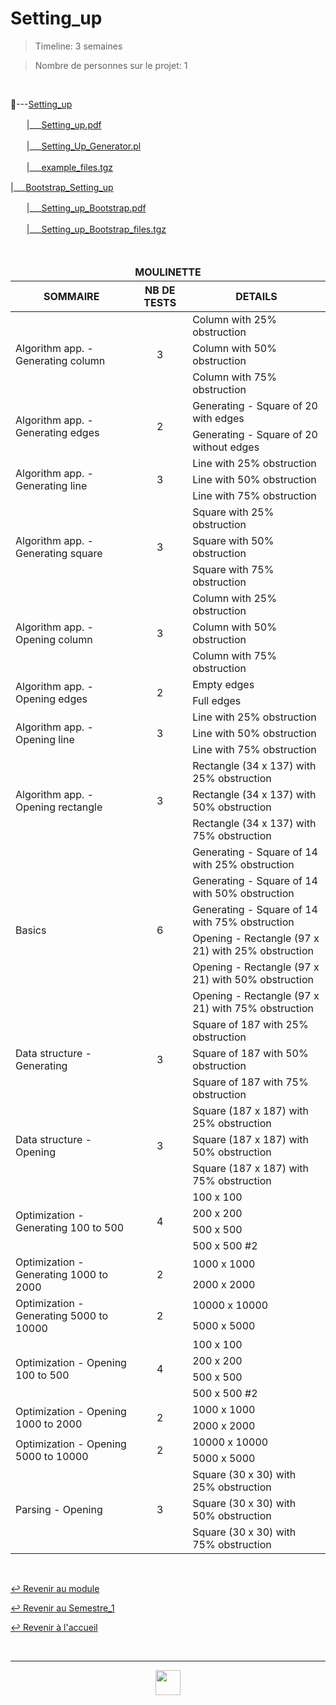 # Setting_up

> Timeline: 3 semaines

> Nombre de personnes sur le projet: 1

<br>

📂---[Setting_up](https://github.com/Studio-17/Epitech-Subjects/tree/main/Semestre_1/B-CPE-110/Setting_up/Setting_up)

ㅤㅤ|\_\_\_[Setting_up.pdf](https://github.com/Studio-17/Epitech-Subjects/blob/main/Semestre_1/B-CPE-110/Setting_up/Setting_up/Setting_up.pdf)

ㅤㅤ|\_\_\_[Setting_Up_Generator.pl](https://github.com/Studio-17/Epitech-Subjects/blob/main/Semestre_1/B-CPE-110/Setting_up/Setting_up/Setting_Up_Generator.pl)

ㅤㅤ|\_\_\_[example_files.tgz](https://github.com/Studio-17/Epitech-Subjects/blob/main/Semestre_1/B-CPE-110/Setting_up/Setting_up/example_files.tgz)

|\_\_\_[Bootstrap_Setting_up](https://github.com/Studio-17/Epitech-Subjects/blob/main/Semestre_1/B-CPE-110/Setting_up/Setting_up/maps-intermediate.tgz)

ㅤㅤ|\_\_\_[Setting_up_Bootstrap.pdf](https://github.com/Studio-17/Epitech-Subjects/blob/main/Semestre_1/B-CPE-110/Setting_up/Bootstrap_Setting_up/Setting_Up_Bootstrap.pdf)

ㅤㅤ|\_\_\_[Setting_up_Bootstrap_files.tgz](https://github.com/Studio-17/Epitech-Subjects/blob/main/Semestre_1/B-CPE-110/Setting_up/Bootstrap_Setting_up/Setting_Up_Bootstrap_file.tgz)

<br>

<table align="center">
    <thead>
        <tr>
            <td colspan="3" align="center"><strong>MOULINETTE</strong></td>
        </tr>
        <tr>
            <th>SOMMAIRE</th>
            <th>NB DE TESTS</th>
            <th>DETAILS</th>
        </tr>
    </thead>
    <tbody>
        <!-- Algorithm app. - Generating column -->
        <tr>
            <td rowspan="3">Algorithm app. - Generating column</td>
            <td rowspan="3" style="text-align: center;">3</td>
            <td>Column with 25% obstruction</td>
        </tr>
        <tr>
            <td>Column with 50% obstruction</td>
        </tr>
        <tr>
            <td>Column with 75% obstruction</td>
        </tr>
        <tr>
            <td rowspan="2">Algorithm app. - Generating edges</td>
            <td rowspan="2" style="text-align: center;">2</td>
            <td>Generating - Square of 20 with edges</td>
        </tr>
        <tr>
            <td>Generating - Square of 20 without edges</td>
        </tr>
        <tr>
            <td rowspan="3">Algorithm app. - Generating line</td>
            <td rowspan="3" style="text-align: center;">3</td>
            <td>Line with 25% obstruction</td>
        </tr>
        <tr>
            <td>Line with 50% obstruction</td>
        </tr>
        <tr>
            <td>Line with 75% obstruction</td>
        </tr>
        <tr>
            <td rowspan="3">Algorithm app. - Generating square</td>
            <td rowspan="3" style="text-align: center;">3</td>
            <td>Square with 25% obstruction</td>
        </tr>
        <tr>
            <td>Square with 50% obstruction</td>
        </tr>
        <tr>
            <td>Square with 75% obstruction</td>
        </tr>
        <tr>
            <td rowspan="3">Algorithm app. - Opening column</td>
            <td rowspan="3" style="text-align: center;">3</td>
            <td>Column with 25% obstruction</td>
        </tr>
        <tr>
            <td>Column with 50% obstruction</td>
        </tr>
        <tr>
            <td>Column with 75% obstruction</td>
        </tr>
        <tr>
            <td rowspan="2">Algorithm app. - Opening edges</td>
            <td rowspan="2" style="text-align: center;">2</td>
            <td>Empty edges</td>
        </tr>
        <tr>
            <td>Full edges</td>
        </tr>
        <tr>
            <td rowspan="3">Algorithm app. - Opening line</td>
            <td rowspan="3" style="text-align: center;">3</td>
            <td>Line with 25% obstruction</td>
        </tr>
        <tr>
            <td>Line with 50% obstruction</td>
        </tr>
        <tr>
            <td>Line with 75% obstruction</td>
        </tr>
        <tr>
            <td rowspan="3">Algorithm app. - Opening rectangle</td>
            <td rowspan="3" style="text-align: center;">3</td>
            <td>Rectangle (34 x 137) with 25% obstruction</td>
        </tr>
        <tr>
            <td>Rectangle (34 x 137) with 50% obstruction</td>
        </tr>
        <tr>
            <td>Rectangle (34 x 137) with 75% obstruction</td>
        </tr>
        <tr>
            <td rowspan="6">Basics</td>
            <td rowspan="6" style="text-align: center;">6</td>
            <td>Generating - Square of 14 with 25% obstruction</td>
        </tr>
        <tr>
            <td>Generating - Square of 14 with 50% obstruction</td>
        </tr>
        <tr>
            <td>Generating - Square of 14 with 75% obstruction</td>
        </tr>
        <tr>
            <td>Opening - Rectangle (97 x 21) with 25% obstruction</td>
        </tr>
        <tr>
            <td>Opening - Rectangle (97 x 21) with 50% obstruction</td>
        </tr>
        <tr>
            <td>Opening - Rectangle (97 x 21) with 75% obstruction</td>
        </tr>
        <tr>
            <td rowspan="3">Data structure - Generating</td>
            <td rowspan="3" style="text-align: center;">3</td>
            <td>Square of 187 with 25% obstruction</td>
        </tr>
        <tr>
            <td>Square of 187 with 50% obstruction</td>
        </tr>
        <tr>
            <td>Square of 187 with 75% obstruction</td>
        </tr>
        <tr>
            <td rowspan="3">Data structure - Opening</td>
            <td rowspan="3" style="text-align: center;">3</td>
            <td>Square (187 x 187) with 25% obstruction</td>
        </tr>
        <tr>
            <td>Square (187 x 187) with 50% obstruction</td>
        </tr>
        <tr>
            <td>Square (187 x 187) with 75% obstruction</td>
        </tr>
        <tr>
            <td rowspan="4">Optimization - Generating 100 to 500</td>
            <td rowspan="4" style="text-align: center;">4</td>
            <td>100 x 100</td>
        </tr>
        <tr>
            <td>200 x 200</td>
        </tr>
        <tr>
            <td>500 x 500</td>
        </tr>
        <tr>
            <td>500 x 500 #2</td>
        </tr>
        <tr>
            <td rowspan="2">Optimization - Generating 1000 to 2000</td>
            <td rowspan="2" style="text-align: center;">2</td>
            <td>1000 x 1000</td>
        </tr>
        <tr>
            <td>2000 x 2000</td>
        </tr>
        <tr>
            <td rowspan="2">Optimization - Generating 5000 to 10000</td>
            <td rowspan="2" style="text-align: center;">2</td>
            <td>10000 x 10000</td>
        </tr>
        <tr>
            <td>5000 x 5000</td>
        </tr>
        <tr>
            <td rowspan="4">Optimization - Opening 100 to 500</td>
            <td rowspan="4" style="text-align: center;">4</td>
            <td>100 x 100</td>
        </tr>
        <tr>
            <td>200 x 200</td>
        </tr>
        <tr>
            <td>500 x 500</td>
        </tr>
        <tr>
            <td>500 x 500 #2</td>
        </tr>
        <tr>
            <td rowspan="2">Optimization - Opening 1000 to 2000</td>
            <td rowspan="2" style="text-align: center;">2</td>
            <td>1000 x 1000</td>
        </tr>
        <tr>
            <td>2000 x 2000</td>
        </tr>
        <tr>
            <td rowspan="2">Optimization - Opening 5000 to 10000</td>
            <td rowspan="2" style="text-align: center;">2</td>
            <td>10000 x 10000</td>
        </tr>
        <tr>
            <td>5000 x 5000</td>
        </tr>
        <tr>
            <td rowspan="3">Parsing - Opening</td>
            <td rowspan="3" style="text-align: center;">3</td>
            <td>Square (30 x 30) with 25% obstruction</td>
        </tr>
        <tr>
            <td>Square (30 x 30) with 50% obstruction</td>
        </tr>
        <tr>
            <td>Square (30 x 30) with 75% obstruction</td>
        </tr>
    </tbody>
</table>

</br>

[↩️ Revenir au module](https://github.com/Studio-17/Epitech-Subjects/tree/main/Semestre_1/B-CPE-110)

[↩️ Revenir au Semestre_1](https://github.com/Studio-17/Epitech-Subjects/tree/main/Semestre_1)

[↩️ Revenir à l'accueil](https://github.com/Studio-17/Epitech-Subjects)

<br>

---

<div align="center">

<a href="https://github.com/Studio-17" target="_blank"><img src="../../../voc17.gif" width="40"></a>

</div>
